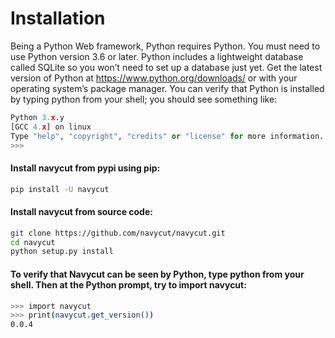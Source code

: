# Installation
Being a Python Web framework, Python requires Python. You must need to use Python version 3.6 or later. Python includes a lightweight database called SQLite so you won’t need to set up a database just yet. Get the latest version of Python at <a href="https://www.python.org/downloads/">https://www.python.org/downloads/</a> or with your operating system’s package manager. You can verify that Python is installed by typing python from your shell;
you should see something like:

```python
Python 3.x.y
[GCC 4.x] on linux
Type "help", "copyright", "credits" or "license" for more information.
>>>
```
#### Install navycut from pypi using pip:
```bash
pip install -U navycut
```
#### Install navycut from source code:
```bash
git clone https://github.com/navycut/navycut.git
cd navycut
python setup.py install 
```
#### To verify that Navycut can be seen by Python, type python from your shell. Then at the Python prompt, try to import navycut:
```bash
>>> import navycut
>>> print(navycut.get_version())
0.0.4
```